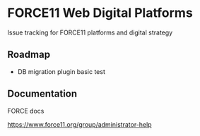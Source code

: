 # FORCE11 Web Digital Platforms

Issue tracking for FORCE11 platforms and digital strategy

## Roadmap

  - DB migration plugin basic test

## Documentation

FORCE docs

https://www.force11.org/group/administrator-help

